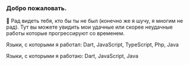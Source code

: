 ### Добро пожаловать.

💬 Рад видеть тебя, кто бы ты не был (конечно же я шучу, я многим не рад). Тут вы можете увидить мои удачные или скорее неудачные работы которые прогрессируют со временем. 

Языки, с которыми я работал:
  Dart, JavaScript, TypeScript, Php, Java
  
Языки, с которыми я работаю:
  Dart, JavaScript, Java
